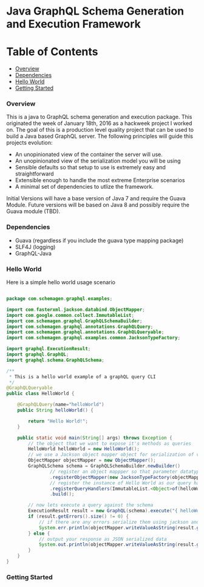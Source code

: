 Java GraphQL Schema Generation and Execution Framework
========

# Table of Contents
- [Overview](#overview)
- [Dependencies](#dependencies)
- [Hello World](#hello-world)
- [Getting Started](#getting-started)

### Overview

This is a java to GraphQL schema generation and execution package. This originated the week of January 18th, 2016 as a hackweek 
project I worked on.  The goal of this is a production level quality project that can be used to build
a Java based GraphQL server. 
The following principles will guide this projects evolution:

- An unopinionated view of the container the server will use.
- An unopinionated view of the serialization model you will be using
- Sensible defaults so that setup to use is extremely easy and straightforward
- Extensible enough to handle the most extreme Enterprise scenarios
- A minimal set of dependencies to utlize the framework.

Initial Versions will have a base version of Java 7 and require the Guava Module. Future versions will be based on Java 8 and
possibly require the Guava module (TBD).

### Dependencies

- Guava (regardless if you include the guava type mapping package)
- SLF4J (logging)
- GraphQL-Java


### Hello World

Here is a simple hello world usage scenario

```java

package com.schemagen.graphql.examples;

import com.fasterxml.jackson.databind.ObjectMapper;
import com.google.common.collect.ImmutableList;
import com.schemagen.graphql.GraphQLSchemaBuilder;
import com.schemagen.graphql.annotations.GraphQLQuery;
import com.schemagen.graphql.annotations.GraphQLQueryable;
import com.schemagen.graphql.examples.common.JacksonTypeFactory;

import graphql.ExecutionResult;
import graphql.GraphQL;
import graphql.schema.GraphQLSchema;

/**
 * This is a hello world example of a graphQL query CLI
 */
@GraphQLQueryable
public class HelloWorld {

	@GraphQLQuery(name="helloWorld")
	public String helloWorld() {

		return "Hello World!";
	}

	public static void main(String[] args) throws Exception {
		// the object that we want to expose it's methods as queries
		HelloWorld helloWorld = new HelloWorld();
		// we use a Jackson object mapper object for serialization of values
		ObjectMapper objectMapper = new ObjectMapper();
		GraphQLSchema schema = GraphQLSchemaBuilder.newBuilder()
				// register an object mappper so that parameter datatypes can be deserialized for method invocation
				.registerObjectMapper(new JacksonTypeFactory(objectMapper))
				// register the instance of Hello World as our query handler
				.registerQueryHandlers(ImmutableList.<Object>of(helloWorld))
				.build();

		// now lets execute a query against the schema
		ExecutionResult result = new GraphQL(schema).execute("{ helloWorld }");
		if (result.getErrors().size() != 0) {
			// if there are any errors serialize them using jackson and write them to stderr
			System.err.println(objectMapper.writeValueAsString(result.getErrors()));
		} else {
			// output your response as JSON serialized data
			System.out.println(objectMapper.writeValueAsString(result.getData()));
		}
	}
}

```
### Getting Started

